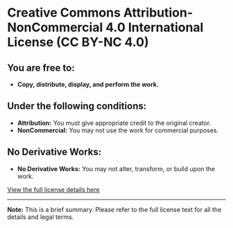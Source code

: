 # Creative Commons Attribution-NonCommercial 4.0 International License (CC BY-NC 4.0)

## You are free to:
- **Copy, distribute, display, and perform the work.**

## Under the following conditions:
- **Attribution:** You must give appropriate credit to the original creator.
- **NonCommercial:** You may not use the work for commercial purposes.

## No Derivative Works:
- **No Derivative Works:** You may not alter, transform, or build upon the work.

[View the full license details here](https://creativecommons.org/licenses/by-nc/4.0/)

---

**Note:** This is a brief summary. Please refer to the full license text for all the details and legal terms.
